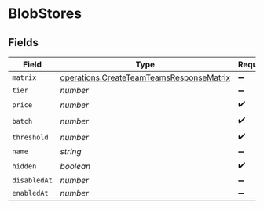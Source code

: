 # BlobStores


## Fields

| Field                                                                                                | Type                                                                                                 | Required                                                                                             | Description                                                                                          |
| ---------------------------------------------------------------------------------------------------- | ---------------------------------------------------------------------------------------------------- | ---------------------------------------------------------------------------------------------------- | ---------------------------------------------------------------------------------------------------- |
| `matrix`                                                                                             | [operations.CreateTeamTeamsResponseMatrix](../../models/operations/createteamteamsresponsematrix.md) | :heavy_minus_sign:                                                                                   | N/A                                                                                                  |
| `tier`                                                                                               | *number*                                                                                             | :heavy_minus_sign:                                                                                   | N/A                                                                                                  |
| `price`                                                                                              | *number*                                                                                             | :heavy_check_mark:                                                                                   | N/A                                                                                                  |
| `batch`                                                                                              | *number*                                                                                             | :heavy_check_mark:                                                                                   | N/A                                                                                                  |
| `threshold`                                                                                          | *number*                                                                                             | :heavy_check_mark:                                                                                   | N/A                                                                                                  |
| `name`                                                                                               | *string*                                                                                             | :heavy_minus_sign:                                                                                   | N/A                                                                                                  |
| `hidden`                                                                                             | *boolean*                                                                                            | :heavy_check_mark:                                                                                   | N/A                                                                                                  |
| `disabledAt`                                                                                         | *number*                                                                                             | :heavy_minus_sign:                                                                                   | N/A                                                                                                  |
| `enabledAt`                                                                                          | *number*                                                                                             | :heavy_minus_sign:                                                                                   | N/A                                                                                                  |